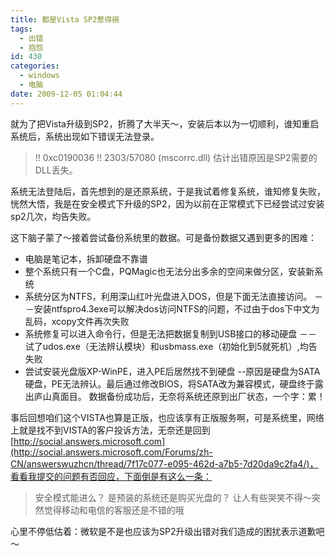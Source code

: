 ```yaml
---
title: 都是Vista SP2惹得祸
tags:
  - 出错
  - 抱怨
id: 430
categories:
  - windows
  - 电脑
date: 2009-12-05 01:04:44
---
```


就为了把Vista升级到SP2，折腾了大半天～，安装后本以为一切顺利，谁知重启系统后，系统出现如下错误无法登录。
> !! 0xc0190036 !! 2303/57080 (mscorrc.dll)
估计出错原因是SP2需要的DLL丢失。

系统无法登陆后，首先想到的是还原系统，于是我试着修复系统，谁知修复失败，恍然大悟，我是在安全模式下升级的SP2，因为以前在正常模式下已经尝试过安装sp2几次，均告失败。

这下脑子蒙了～接着尝试备份系统里的数据。可是备份数据又遇到更多的困难：

*   电脑是笔记本，拆卸硬盘不靠谱
*   整个系统只有一个C盘，PQMagic也无法分出多余的空间来做分区，安装新系统
*   系统分区为NTFS，利用深山红叶光盘进入DOS，但是下面无法直接访问。
－－安装ntfspro4.3exe可以解决dos访问NTFS的问题，不过由于dos下中文为乱码，xcopy文件再次失败
*   系统修复可以进入命令行，但是无法把数据复制到USB接口的移动硬盘
－－试了udos.exe（无法辨认模块）和usbmass.exe（初始化到5就死机）,均告失败
*   尝试安装光盘版XP-WinPE，进入PE后居然找不到硬盘
--原因是硬盘为SATA硬盘，PE无法辨认。最后通过修改BIOS，将SATA改为兼容模式，硬盘终于露出庐山真面目。
数据备份成功后，无奈将系统还原到出厂状态，一个字：累！

事后回想咱们这个VISTA也算是正版，也应该享有正版服务啊，可是系统里，网络上就是找不到VISTA的客户投诉方法，无奈还是回到[http://social.answers.microsoft.com](http://social.answers.microsoft.com/Forums/zh-CN/answerswuzhcn/thread/7f17c077-e095-462d-a7b5-7d20da9c2fa4/)，看看我提交的问题有否回应，下面倒是有这么一条：
> 安全模式能进么？
> 是预装的系统还是购买光盘的？
让人有些哭笑不得～突然觉得移动和电信的客服还是不错的哦

心里不停低估着：微软是不是也应该为SP2升级出错对我们造成的困扰表示道歉吧～